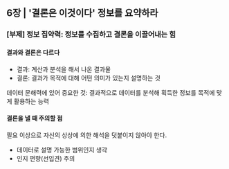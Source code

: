 ## 6장  | '결론은 이것이다' 정보를 요약하라
### [부제] 정보 집약력: 정보를 수집하고 결론을 이끌어내는 힘

#### 결과와 결론은 다르다
- 결과: 계산과 분석을 해서 나온 결과물
- 결론: 결과가 목적에 대해 어떤 의미가 있는지 설명하는 것

데이터 문해력에 있어 중요한 것: 결과적으로 데이터를 분석해 획득한 정보를 목적에 맞게 활용하는 능력

#### 결론을 낼 때 주의할 점
필요 이상으로 자신의 상상에 의한 해석을 덧붙이지 않아야 한다.
- 데이터로 설명 가능한 범위인지 생각
- 인지 편향(선입견) 주의
